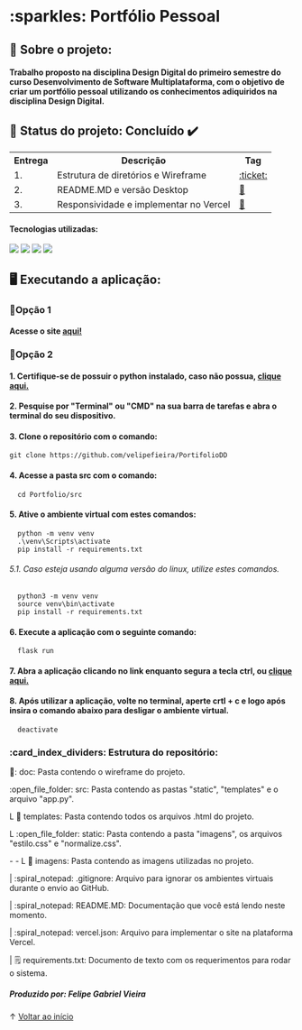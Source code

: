 <br id="inicio">
<h1> :sparkles: Portfólio Pessoal </h1>

<h2> 📖 Sobre o projeto: </h2>
<h4> Trabalho proposto na disciplina Design Digital do primeiro semestre do curso Desenvolvimento de Software Multiplataforma, com o objetivo de criar um portfólio pessoal utilizando os conhecimentos adiquiridos na disciplina Design Digital. </h4>

<h2> 📌 Status do projeto: Concluído ✔️</h2>
<table>
  <tr>
    <th>
      Entrega
    </th>
    <th>
      Descrição
    </th>
    <th>
      Tag
    </th>
  </tr>
  <tr>
    <td>
      1.
    </td>
    <td>
      Estrutura de diretórios e Wireframe
    </td>
    <td>
      <a href="https://github.com/velipefieira/PortifolioDD/releases/tag/V1.0"> :ticket: </a>
    </td>
  </tr>
    <td>
      2.
    </td>
    <td>
      README.MD e versão Desktop
    </td>
    <td>
      <a href="https://github.com/velipefieira/PortifolioDD/releases/tag/V2.0"> 🎫 </a>
    </td>
  </tr>  
  <tr>
    <td>
      3.
    </td>
    <td>
      Responsividade e implementar no Vercel
    </td>
    <td>
      <a href="https://github.com/velipefieira/PortifolioDD/releases/tag/V3.0"> 🎫 </a>
    </td>
</table>  
  
  
<h4> Tecnologias utilizadas: </h4>
<div>
    <img src="https://img.shields.io/badge/HTML-239120?style=for-the-badge&logo=html5&logoColor=black&color=9DD2D8"/>
    <img src="https://img.shields.io/badge/CSS-239120?&style=for-the-badge&logo=css3&logoColor=black&color=9DD2D8"/>
    <img src="https://img.shields.io/badge/Python-3776AB?style=for-the-badge&logo=python&logoColor=black&color=9DD2D8"/>
    <img src="https://img.shields.io/badge/Flask-000000?style=for-the-badge&logo=flask&logoColor=black&color=9DD2D8"/>
</div>
  
<h2> 🖥️ Executando a aplicação: </h2>
<h3> 🌟Opção 1 </h3>
<h4> Acesse o site <a href="https://portfoliofelipevieira.vercel.app/"> aqui! </a> </h4>
<h3> 🌟Opção 2 </h4>
<h4> 1. Certifique-se de possuir o python instalado, caso não possua, <a href="https://www.python.org/downloads/" target="_blank"> clique aqui. </a> </h4>
<h4> 2. Pesquise por "Terminal" ou "CMD" na sua barra de tarefas e abra o terminal do seu dispositivo.</h4>
<h4> 3. Clone o repositório com o comando: </h4>
  
    git clone https://github.com/velipefieira/PortifolioDD  

  <h4> 4. Acesse a pasta src com o comando: </h4>
  
      cd Portfolio/src
  
<h4> 5. Ative o ambiente virtual com estes comandos: </h4>
  
      python -m venv venv
      .\venv\Scripts\activate
      pip install -r requirements.txt
  
<h6> 5.1. Caso esteja usando alguma versão do linux, utilize estes comandos. </h6>
  
      python3 -m venv venv
      source venv\bin\activate
      pip install -r requirements.txt
  
<h4>  6. Execute a aplicação com o seguinte comando: </h4>
  
      flask run
  
<h4> 7. Abra a aplicação clicando no link enquanto segura a tecla ctrl, ou <a href="http://127.0.0.1:5000"> clique aqui. </a> </h4>
    
<h4> 8. Após utilizar a aplicação, volte no terminal, aperte crtl + c e logo após insira o comando abaixo para desligar o ambiente virtual. </h4>
  
      deactivate  
 
 
<h3> :card_index_dividers: Estrutura do repositório: </h3>
 <p> 📁: doc: Pasta contendo o wireframe do projeto. </p>
 <p> :open_file_folder: src: Pasta contendo as pastas "static", "templates" e o arquivo "app.py". </p>
 <p>  L 📁 templates: Pasta contendo todos os arquivos .html do projeto. </p>
 <p>  L :open_file_folder: static: Pasta contendo a pasta "imagens", os arquivos "estilo.css" e "normalize.css". </p>
 <p>  - - L 📁 imagens: Pasta contendo as imagens utilizadas no projeto. </p>
 <p>  | :spiral_notepad: .gitignore: Arquivo para ignorar os ambientes virtuais durante o envio ao GitHub. <p>
 <p>  | :spiral_notepad: README.MD: Documentação que você está lendo neste momento. </p>
  <p>  | :spiral_notepad: vercel.json: Arquivo para implementar o site na plataforma Vercel. </p>
 <p>  | 🗒️ requirements.txt: Documento de texto com os requerimentos para rodar o sistema. </p>
 
 <p> </p>
 
<div>
  <h5> Produzido por: Felipe Gabriel Vieira</h5>
</div>
    
↑ [Voltar ao início](#inicio) 
